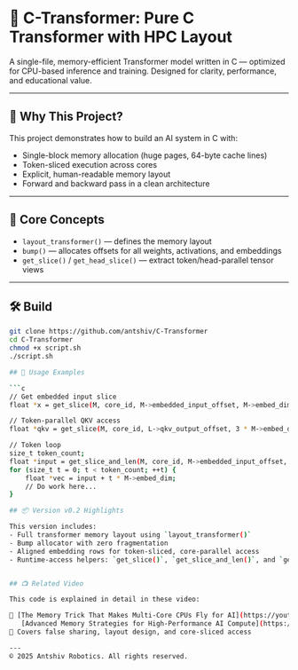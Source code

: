 # 🧠 C-Transformer: Pure C Transformer with HPC Layout

A single-file, memory-efficient Transformer model written in C — optimized for CPU-based inference and training. Designed for clarity, performance, and educational value.

---

## 🚀 Why This Project?

This project demonstrates how to build an AI system in C with:
- Single-block memory allocation (huge pages, 64-byte cache lines)
- Token-sliced execution across cores
- Explicit, human-readable memory layout
- Forward and backward pass in a clean architecture

---

## 🧩 Core Concepts

- `layout_transformer()` — defines the memory layout
- `bump()` — allocates offsets for all weights, activations, and embeddings
- `get_slice()` / `get_head_slice()` — extract token/head-parallel tensor views

---

## 🛠️ Build

```bash
git clone https://github.com/antshiv/C-Transformer
cd C-Transformer
chmod +x script.sh
./script.sh

## 🔧 Usage Examples

```c
// Get embedded input slice
float *x = get_slice(M, core_id, M->embedded_input_offset, M->embed_dim);

// Token-parallel QKV access
float *qkv = get_slice(M, core_id, L->qkv_output_offset, 3 * M->embed_dim);

// Token loop
size_t token_count;
float *input = get_slice_and_len(M, core_id, M->embedded_input_offset, M->embed_dim, &token_count);
for (size_t t = 0; t < token_count; ++t) {
    float *vec = input + t * M->embed_dim;
    // Do work here...
}

## 📦 Version v0.2 Highlights

This version includes:
- Full transformer memory layout using `layout_transformer()`
- Bump allocator with zero fragmentation
- Aligned embedding rows for token-sliced, core-parallel access
- Runtime-access helpers: `get_slice()`, `get_slice_and_len()`, and `get_head_slice()`


## 📺 Related Video

This code is explained in detail in these video:

🎥 [The Memory Trick That Makes Multi-Core CPUs Fly for AI](https://youtu.be/Wv0_GLbODeI?si=z0pMmCuD_CjLE_Ao)  
   [Advanced Memory Strategies for High-Performance AI Compute](https://youtu.be/pEhcvMRWhhU?si=uJ7HsiSAMCtQyxHG)
🧠 Covers false sharing, layout design, and core-sliced access

---
© 2025 Antshiv Robotics. All rights reserved.

